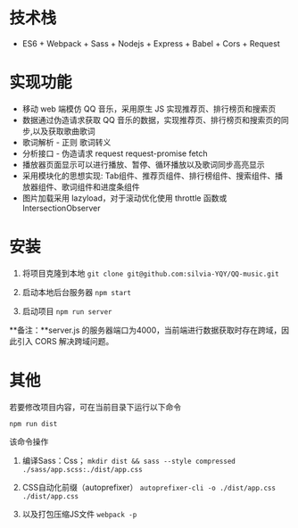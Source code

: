 # 技术栈
 + ES6 + Webpack + Sass + Nodejs + Express + Babel + Cors + Request

# 实现功能
 + 移动 web 端模仿 QQ 音乐，采用原生 JS 实现推荐页、排行榜页和搜索页
 + 数据通过伪造请求获取 QQ 音乐的数据，实现推荐页、排行榜页和搜索页的同步,以及获取歌曲歌词
 + 歌词解析 - 正则 歌词转义
 + 分析接口 - 伪造请求 request request-promise fetch
 + 播放器页面显示可以进行播放、暂停、循环播放以及歌词同步高亮显示
 + 采用模块化的思想实现: Tab组件、推荐页组件、排行榜组件、搜索组件、播放器组件、歌词组件和进度条组件
 + 图片加载采用 lazyload，对于滚动优化使用 throttle 函数或 IntersectionObserver

# 安装
1. 将项目克隆到本地
`git clone git@github.com:silvia-YQY/QQ-music.git`

2. 启动本地后台服务器
`npm start`
3. 启动项目
`npm run server`

**备注：**server.js 的服务器端口为4000，当前端进行数据获取时存在跨域，因此引入 CORS 解决跨域问题。

# 其他
若要修改项目内容，可在当前目录下运行以下命令
```
npm run dist
```
该命令操作
1. 编译Sass：Css；
`mkdir dist && sass --style compressed ./sass/app.scss:./dist/app.css`

2. CSS自动化前缀（autoprefixer）
`autoprefixer-cli -o ./dist/app.css  ./dist/app.css`

3. 以及打包压缩JS文件
`webpack -p`
